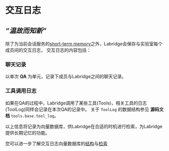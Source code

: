 # 交互日志

## _“温故而知新”_

除了为当前会话服务的[short-term memory](short-term_history.md)之外，Labridge会保存与实验室每个成员间的交互日志，
交互日志的内容包括：

### 聊天记录
以单次 **QA** 为单元，记录下成员与Labridge之间的聊天记录。

### 工具调用日志
如果在QA的过程中，Labridge调用了某些工具(Tools)，相关工具的日志(ToolLog)同样会记录在本次QA的记录中。
关于 `ToolLog` 的数据结构参见 **源码文档** `tools.base.tool_log`。

以上信息将记录为向量数据库，供Labridge在合适的时机进行检索，为Labridge提供长期记忆的功能。

您可以进一步了解交互日志向量数据库的[结构](long-term_history/store.md)与[检索](long-term_history/retrieve.md)
